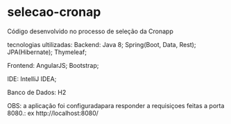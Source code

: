 # selecao-cronap
Código desenvolvido no processo de seleção da Cronapp

tecnologias ultilizadas:
  Backend:
    Java 8;
    Spring(Boot, Data, Rest);
    JPA(Hibernate);
    Thymeleaf;
    
  Frontend:
    AngularJS;
    Bootstrap;
   
  IDE:
    IntelliJ IDEA;
    
    
  Banco de Dados:
    H2
    
        
OBS: a aplicação foi configuradapara responder a requisiçoes feitas a porta 8080.: ex http://localhost:8080/


